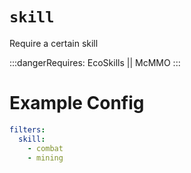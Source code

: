 # `skill`

Require a certain skill

:::dangerRequires:
EcoSkills || McMMO
:::

# Example Config
```yaml
filters:
  skill:
    - combat
    - mining
```
